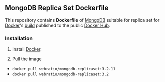 ## MongoDB Replica Set Dockerfile

This repository contains **Dockerfile** of [MongoDB](https://www.mongodb.com/) suitable for replica set for [Docker](https://www.docker.com/)'s [build](https://registry.hub.docker.com/u/webratio/java/) published to the public [Docker Hub](https://hub.docker.com/).

### Installation

1. Install [Docker](https://www.docker.com/).

2. Pull the image 
  * `docker pull webratio/mongodb-replicaset:3.2.11`
  * `docker pull webratio/mongodb-replicaset:3.2`
